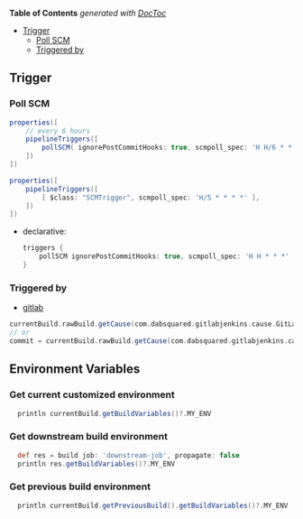 <!-- START doctoc generated TOC please keep comment here to allow auto update -->
<!-- DON'T EDIT THIS SECTION, INSTEAD RE-RUN doctoc TO UPDATE -->
**Table of Contents**  *generated with [DocToc](https://github.com/thlorenz/doctoc)*

- [Trigger](#trigger)
  - [Poll SCM](#poll-scm)
  - [Triggered by](#triggered-by)

<!-- END doctoc generated TOC please keep comment here to allow auto update -->

## Trigger

### Poll SCM
```groovy
properties([
    // every 6 hours
    pipelineTriggers([
        pollSCM( ignorePostCommitHooks: true, scmpoll_spec: 'H H/6 * * *' )
    ])
])
```

```groovy
properties([
    pipelineTriggers([
        [ $class: "SCMTrigger", scmpoll_spec: 'H/5 * * * *' ],
    ])
])
```

- declarative:

    ```groovy
    triggers {
        pollSCM ignorePostCommitHooks: true, scmpoll_spec: 'H H * * *'
    }
    ```

### Triggered by

- [gitlab](https://stackoverflow.com/a/55366682/2940319)
```groovy
currentBuild.rawBuild.getCause(com.dabsquared.gitlabjenkins.cause.GitLabWebHookCause).getData()
// or
commit = currentBuild.rawBuild.getCause(com.dabsquared.gitlabjenkins.cause.GitLabWebHookCause).getData().getLastCommit()
```


## Environment Variables
### Get current customized environment
```groovy
  println currentBuild.getBuildVariables()?.MY_ENV
```
### Get downstream build environment
```groovy
  def res = build job: 'downstream-job', propagate: false
  println res.getBuildVariables()?.MY_ENV
```
### Get previous build environment
```groovy
  println currentBuild.getPreviousBuild().getBuildVariables()?.MY_ENV
```
